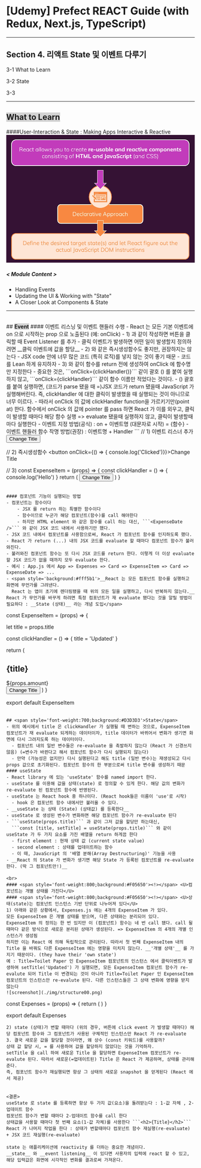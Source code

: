 # [Udemy] Prefect REACT Guide (with Redux, Next.js, TypeScript)

---

## Section 4. 리액트 State 및 이벤트 다루기

3-1 What to Learn

3-2 State

3-3 

---


## <span style='font-weight:700;background:#D3D3D3'>What to Learn</span>
####User-Interaction & State : Making Apps Interactive & Reactive
![screenshot](./img/component01.png)
##### < Module Content >
- Handling Events
- Updating the UI & Working with "State"
- A Closer Look at Components & State 
---

<br>
## <span style='font-weight:700;background:#D3D3D3'>Event</span>
#### 이벤트 리스닝 및 이벤트 핸들러 수행
- React 는 모든 기본 이벤트에 on 으로 시작하는 prop 으로 노출된다 (예: onClick)
- 1) 과 같이 작성하면 버튼을 클릭할 때 Event Listener 를 추가
- 클릭 이벤트가 발생하면 어떤 일이 발생할지 정의하려면 __클릭 이벤트에 값을 할당__
- 2) 와 같은 즉시생성함수도 좋지만, 권장하지는 않는다
    - JSX code 안에 너무 많은 코드 (특히 로직)를 넣지 않는 것이 좋기 때문
    - 코드를 Lean 하게 유지하자
- 3) 와 같이 함수를 return 전에 생성하여 onClick 에 함수명만 지정한다
    - 중요한 것은, ```onClick={clickHandler()}``` 같이 괄호 () 를 붙여 실행하지 않고,
     ```onClick={clickHandler}``` 같이 함수 이름만 적었다는 것이다.
     - () 괄호를 붙여 실행하면, (코드가 parse 됐을 때 =)JSX 코드가 return 됐을때 JavaScript 가 실행해버린다. 즉, clickHandler 에 대한 클릭이 발생했을 때 실행되는 것이 아니므로 너무 이르다.
     - 따라서 onClick 의 값에 clickHandler function을 가르키기만(point at) 한다. 
     함수에서 onClick 의 값에 pointer 를 pass 하면 React 가 이를 외우고, 클릭이 발생할 때마다 해당 함수 실행 => evaluate 됐을때 실행하지 않고, 클릭이 발생할때마다 실행한다
- 이벤트 지정 방법(공식) : on + 이벤트명 (대문자로 시작) = {함수}
- 이벤트 핸들러 함수 작명 방법(권장) : 이벤트명 + Handler 
```
// 1) 이벤트 리스너 추가
<button onClick>Change Title</button>

// 2) 즉시생성함수
<button onClick={() => { console.log('Clicked')}}>Change Title</button> 

// 3) 
const ExpenseItem = (props) => {
  const clickHandler = () => { console.log('Hello') }
  return (
    <button onClick={clickHandler}>Change Title</button>
  )
}
```

#### 컴포넌트 기능이 실행되는 방법
- 컴포넌트는 함수이다
    - JSX 를 return 하는 특별한 함수이다
    - 함수이므로 누군가 해당 컴포넌트(함수)를 call 해야한다
    - 하지만 HTML element 와 같은 함수를 call 하는 대신, ```<ExpenseDate />``` 와 같이 JSX 코드 내에서 사용하기만 했다.
- JSX 코드 내에서 컴포넌트를 사용함으로써, React 가 컴포넌트 함수를 인지하도록 했다.
- React 가 return (...) 내의 JSX 코드를 evaluate 할 때마다 컴포넌트 함수가 불러와진다.
- 불러와진 컴포넌트 함수는 또 다시 JSX 코드를 return 한다. 이렇게 더 이상 evaluate 할 JSX 코드가 없을 때까지 모두 evaluate 한다. 
- 예시 : App.js 에서 App => Expenses => Card => ExpenseItem => Card => ExpenseDate => ... 
- <span style='background:#fff5b1'>__React 는 모든 컴포넌트 함수를 실행하고 화면에 무언가를 그려낸다. 
  React 는 앱이 초기에 렌더링됐을 때 위의 모든 일을 실행하고, 다시 반복하지 않는다.__ React 가 무언가를 바꾸게 하려면 특정 컴포넌트가 재 evaluate 됐다는 것을 알릴 방법이 필요하다 : __State (상태)__ 라는 개념 도입</span>
```
const ExpenseItem = (props) => {

  let title = props.title

  const clickHandler = () => {
    title = 'Updated'
  }

  return (
      <Card className='expense-item'>
        <ExpenseDate date={props.date} />
        <div className='expense-item__description'>
          <h2>{title}</h2>
          <div className='expense-item__price'>${props.amount}</div>
        </div>
        <button onClick={clickHandler}>Change Title</button>
      </Card>
  )
}

export default ExpenseItem
```

## <span style='font-weight:700;background:#D3D3D3'>State</span>
- 위의 예시에서 title 은 clickHandler 가 실행될 때 변하는 것으로, ExpenseItem 컴포넌트가 재 evaluate 되게하는 데이터이자, title 데이터가 바뀌어서 변화가 생기면 화면에 다시 그려지도록 하는 데이터이다.
  - 컴포넌트 내의 일반 변수들은 re-evaluate 을 촉발하지 않는다 (React 가 신경쓰지 않음) (=변수가 바뀐다고 해서 컴포넌트 함수가 다시 실행되지 않는다)
  - 만약 (가능성은 없지만) 다시 실행된다고 해도 title (일반 변수)는 재생성되고 다시 props 값으로 초기화된다. 컴포넌트 함수의 한 부분으로써 title 변수를 생성하기 때문 
#### useState
- React library 에 있는 'useState' 함수를 named import 한다.
- useState 를 이용해 값을 상태(state) 로 정의할 수 있게 한다. 해당 값의 변화가 re-evaluate 된 컴포넌트 함수에 반영된다.
- useState 는 React hook 중 하나이다. (React hook들은 이름이 'use'로 시작) 
  - hook 은 컴포넌트 함수 내에서만 불러올 수 있다.
- __useState 는 상태 (State) (상태값) 를 등록한다__
- useState 로 생성된 변수가 변화하면 해당 컴포넌트 함수가 re-evaluate 된다
- ```useState(props.title)``` 과 같이 그저 값을 할당만 하는대신, 
  ```const [title, setTitle] = useState(props.title)``` 와 같이 useState 가 두 가지 요소를 가진 배열을 return 하게끔 한다
  - first element : 현재 상태 값 (current state value)
  - second element : 상태를 업데이트하는 함수
  - 이 때, JavaScript 의 '배열 분해(Array Destructuring)' 기능을 사용
- __React 의 State 가 변화가 생기면 해당 State 가 등록된 컴포넌트를 re-evaluate 한다. (딱 그 컴포넌트만!)__

<br>
#### <span style='font-weight:800;background:#F05650'><!></span> <U>컴포넌트는 개별 상태를 가진다</U>
#### <span style='font-weight:800;background:#F05650'><!></span> <U>상태(state)는 컴포넌트 인스턴스 기반 단위로 나누어져 있다</U>
1) 아래와 같은 상황에서, Expenses.js 에는 4개의 ExpenseItem 가 있다.
모든 ExpenseItem 은 개별 상태를 받으며, 다른 상태와는 분리되어 있다.
ExpenseItem 의 정의는 한 번 있지만 이 (컴포넌트) 함수는 네 번 call 됐다. call 될 때마다 같은 방식으로 새로운 분리된 상태가 생성된다. => ExpenseItem 의 4개의 개별 인스턴스가 생성됨
하지만 이는 React 에 의해 독립적으로 관리된다. 따라서 첫 번째 ExpenseItem 내의 Title 을 바꿔도 다른 ExpenseItem 에는 영향을 미치지 않는다. __'개별 상태'__ 를 가지기 때문이다. (they have their 'own state') 
예 : Title=Toilet Paper 인 ExpenseItem 컴포넌트의 인스턴스 에서 클릭이벤트가 발생하여 setTitle('Updated') 가 실행되면, 모든 ExpenseItem 컴포넌트 함수가 re-evalute 되어 Title 이 변경되는 것이 아니라 Title=Toilet Paper 인 ExpenseItem 컴포넌트의 인스턴스만 re-evalute 된다. 다른 인스턴스들은 그 상태 변화에 영향을 받지 않는다
![screenshot](./img/structure00.png)
```
const Expenses = (props) => {
  return ( 
    <Card className='expenses'>
        <ExpenseItem title={[0]...} amount={[0]...} date={[0]...} />
        <ExpenseItem title={[1]...} amount={[1]...} date={[1]...} />
        <ExpenseItem title={[2]...} amount={[2]...} date={[2]...} />
        <ExpenseItem title={[3]...} amount={[3]...} date={[3]...} />
    </Card>
  )
}

export default Expenses
```
2) state (상태)가 변할 때마다 (위의 경우, 버튼에 click event 가 발생할 때마다) 해당 컴포넌트 함수와 그 컴포넌트가 사용된 구체적인 인스턴스만 React 가 re-evaluate
3. 결국 새로운 값을 할당할 것이라면, 왜 상수 (const 키워드)를 사용할까?
상태 값 할당 시, = 를 사용하여 값을 할당하지 않았다는 것을 기억하자.
setTitle 을 call 하여 새로운 Title 을 할당하면 ExpenseItem 컴포넌트가 re-evalute 된다. 따라서 새로운(=업데이트된) Title 은 React 가 제공하며, 상태를 관리해준다.
즉, 컴포넌트 함수가 재실행되면 항상 그 상태의 새로운 snapshot 을 얻게된다 (React 에서 제공)


<결론>
useState 로 state 를 등록하면 항상 두 가지 값(요소)을 돌려받는다 : 1-값 자체 , 2-업데이트 함수
컴포넌트 함수가 변할 때마다 2-업데이트 함수를 call 한다
상태값을 사용할 때마다 첫 번째 요소(1-값 자체)를 사용한다 ```<h2>{Title}</h2>```
React 가 나머지 작업을 한다 : 상태가 변할때마다 컴포넌트 함수 재실행(re-evaluate) + JSX 코드 재실행(re-evaluate)

state 는 애플리케이션에 reactivity 를 더하는 중요한 개념이다.
__state__ 와 __event listening__ 이 있다면 사용자의 입력에 react 할 수 있고, 해당 입력값은 화면에 시각적인 변화를 결과로써 가져온다.
